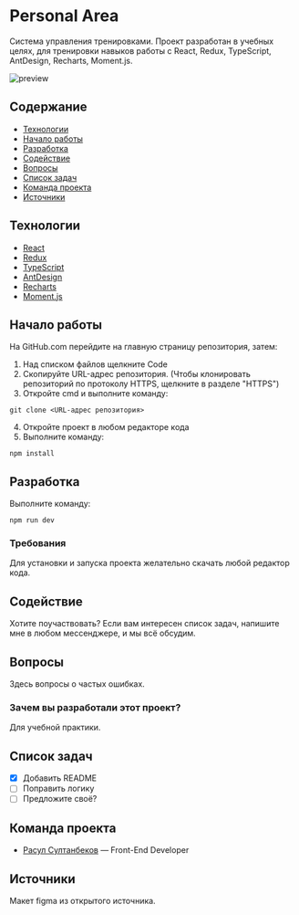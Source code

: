 # Personal Area
Система управления тренировками. Проект разработан в учебных целях, для тренировки навыков работы с React, Redux, TypeScript, AntDesign, Recharts, Moment.js.

![preview](https://rasul-surname.github.io/site/images/projects-sporthouse.jpg)

## Содержание
- [Технологии](#технологии)
- [Начало работы](#начало-работы)
- [Разработка](#разработка)
- [Содействие](#содействие)
- [Вопросы](#вопросы)
- [Список задач](#список-задач)
- [Команда проекта](#команда-проекта)
- [Источники](#источники)

## Технологии
- [React](https://react.dev/)
- [Redux](https://redux.js.org/)
- [TypeScript](https://ant.design/)
- [AntDesign](https://www.typescriptlang.org/)
- [Recharts](https://recharts.org/en-US/)
- [Moment.js](https://momentjs.com/docs/)

## Начало работы
На GitHub.com перейдите на главную страницу репозитория, затем:
1. Над списком файлов щелкните Code
2. Скопируйте URL-адрес репозитория. (Чтобы клонировать репозиторий по протоколу HTTPS, щелкните в разделе "HTTPS")
3. Откройте cmd и выполните команду:
```
git clone <URL-адрес репозитория>
```
4. Откройте проект в любом редакторе кода
5. Выполните команду:
```
npm install
```

## Разработка
Выполните команду:
```
npm run dev
```

### Требования
Для установки и запуска проекта желательно скачать любой редактор кода.

## Содействие
Хотите поучаствовать? Если вам интересен список задач, напишите мне в любом мессенджере, и мы всё обсудим.

## Вопросы
Здесь вопросы о частых ошибках.

### Зачем вы разработали этот проект?
Для учебной практики.

## Список задач
- [x] Добавить README
- [ ] Поправить логику
- [ ] Предложите своё?

## Команда проекта

- [Расул Султанбеков](https://github.com/rasul-surname) — Front-End Developer

## Источники
Макет figma из открытого источника.
